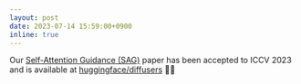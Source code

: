 ```yaml
---
layout: post
date: 2023-07-14 15:59:00+0900
inline: true
---
```


Our [Self-Attention Guidance (SAG)](https://arxiv.org/abs/2210.00939) paper has been accepted to ICCV 2023 and is available at [huggingface/diffusers](https://huggingface.co/docs/diffusers/api/pipelines/self_attention_guidance) :hugs::firecracker:
